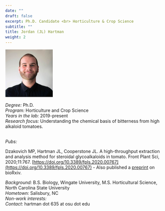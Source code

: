 ```yaml
---
date: ""
draft: false
excerpt: Ph.D. Candidate <br> Horticulture & Crop Science
subtitle: ""
title: Jordan (JL) Hartman
weight: 2
---
```


<p align="left"> 
<img src=featured.png width="30%" alt="photo of jl hartman">
</p>

*Degree:* Ph.D. <br>
*Program:* Horticulture and Crop Science <br>
*Years in the lab:* 2019-present <br>
*Research focus:* Understanding the  chemical basis of bitterness from high alkaloid tomatoes.
<br> <br>

*Pubs:*

Dzakovich MP, Hartman JL, Cooperstone JL. A high-throughput extraction and analysis method for steroidal glycoalkaloids in tomato.  Front Plant Sci, 2020;11:767.  [https://doi.org/10.3389/fpls.2020.00767](https://doi.org/10.3389/fpls.2020.00767) - Also published a [preprint](https://doi.org/10.1101/2019.12.23.878223) on bioRxiv.

*Background:* B.S. Biology, Wingate University, M.S. Horticultural Science, North Carolina State University <br>
*Hometown:* Salisbury, NC <br>
*Non-work interests:* <br>
*Contact*: hartman dot 635 at osu dot edu